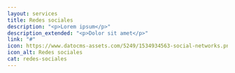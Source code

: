 ```yaml
---
layout: services
title: Redes sociales
description: "<p>Lorem ipsum</p>"
description_extended: "<p>Dolor sit amet</p>"
link: "#"
icon: https://www.datocms-assets.com/5249/1534934563-social-networks.png
icon_alt: Redes sociales
cat: redes-sociales
---
```


